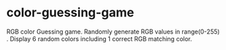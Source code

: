 # color-guessing-game

RGB color Guessing game. Randomly generate RGB values in range(0-255) . Display 6 random colors including 1 correct RGB matching color.
